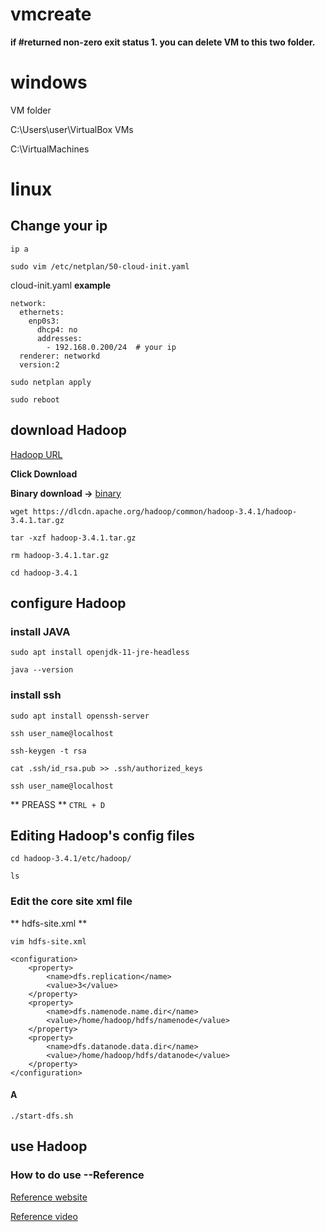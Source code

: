 ﻿# vmcreate

**if #returned non-zero exit status 1. you can delete VM to this two folder.**

# windows
VM folder

C:\Users\user\VirtualBox VMs

C:\VirtualMachines

# linux
## Change your ip 

`ip a`

`sudo vim /etc/netplan/50-cloud-init.yaml`

cloud-init.yaml **example**
```
network:
  ethernets:
    enp0s3:
      dhcp4: no
      addresses:
        - 192.168.0.200/24  # your ip
  renderer: networkd
  version:2
```

`sudo netplan apply`

`sudo reboot`

## download Hadoop
[Hadoop URL](https://hadoop.apache.org/)

**Click Download**

**Binary download ->** [binary](https://www.apache.org/dyn/closer.cgi/hadoop/common/hadoop-3.4.1/hadoop-3.4.1.tar.gz)

`wget https://dlcdn.apache.org/hadoop/common/hadoop-3.4.1/hadoop-3.4.1.tar.gz`

`tar -xzf hadoop-3.4.1.tar.gz`

`rm hadoop-3.4.1.tar.gz`

`cd hadoop-3.4.1`  

## configure Hadoop

### install JAVA
`sudo apt install openjdk-11-jre-headless`

`java --version`

### install ssh
`sudo apt install openssh-server`

`ssh user_name@localhost`

`ssh-keygen -t rsa`

`cat .ssh/id_rsa.pub >> .ssh/authorized_keys`

`ssh user_name@localhost`

** PREASS ** `CTRL + D`

## Editing Hadoop's config files

`cd hadoop-3.4.1/etc/hadoop/`

`ls`

### Edit the core site xml file

** hdfs-site.xml **

`vim hdfs-site.xml`

```
<configuration>
    <property>
        <name>dfs.replication</name>
        <value>3</value>  
    </property>
    <property>
        <name>dfs.namenode.name.dir</name>
        <value>/home/hadoop/hdfs/namenode</value>
    </property>
    <property>
        <name>dfs.datanode.data.dir</name>
        <value>/home/hadoop/hdfs/datanode</value>
    </property>
</configuration>
```


#### A
`./start-dfs.sh`
## use Hadoop

### How to do use --Reference

[Reference website](https://sparkbyexamples.com/hadoop/apache-hadoop-installation/)

[Reference video](https://www.youtube.com/watch?v=hRtInGQhBxs&list=PLJlKGwy-7Ac6ASmzZPjonzYsV4vPELf0x)
